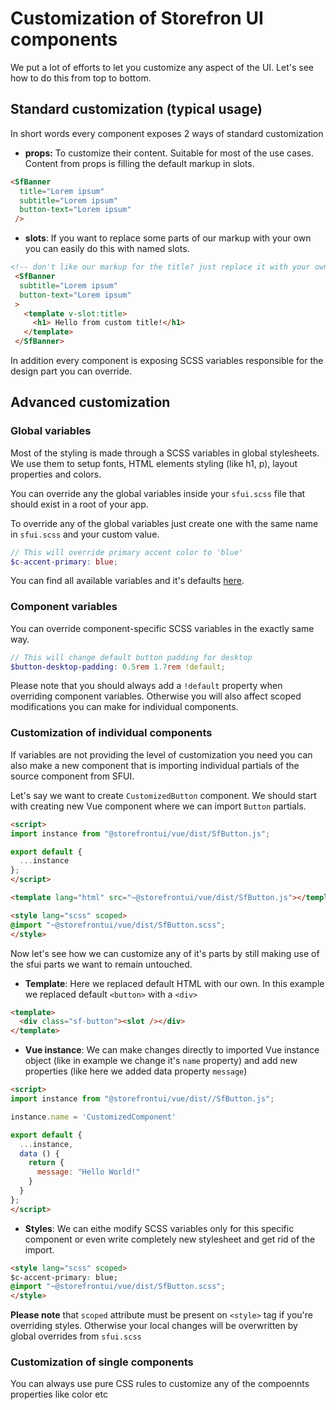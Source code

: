 # Customization of Storefron UI components

We put a lot of efforts to let you customize any aspect of the UI. Let's see how to do this from top to bottom.

## Standard customization (typical usage)

In short words every component exposes 2 ways of standard customization
- **props:** To customize their content. Suitable for most of the use cases. Content from props is filling the default markup in slots.

````html
<SfBanner
  title="Lorem ipsum"
  subtitle="Lorem ipsum"
  button-text="Lorem ipsum"
 />
````
- **slots**: If you want to replace some parts of our markup with your own you can easily do this with named slots.
````html
<!-- don't like our markup for the title? just replace it with your own :)-->
 <SfBanner
  subtitle="Lorem ipsum"
  button-text="Lorem ipsum"
 >
   <template v-slot:title>
     <h1> Hello from custom title!</h1>
   </template>
 </SfBanner>
````

In addition every component is exposing SCSS variables responsible for the design part you can override.

## Advanced customization

### Global variables

Most of the styling is made through a SCSS variables in global stylesheets. We use them to setup fonts, HTML elements styling (like h1, p), layout properties and colors.

You can override any the global variables inside your `sfui.scss` file that should exist in a root of your app.

To override any of the global variables just create one with the same name in `sfui.scss` and your custom value.

````scss
// This will override primary accent color to 'blue'
$c-accent-primary: blue;
````

You can find all available variables and it's defaults [here](https://github.com/DivanteLtd/storefront-ui/tree/master/src/css/variables).

### Component variables

You can override component-specific SCSS variables in the exactly same way.

````scss
// This will change default button padding for desktop
$button-desktop-padding: 0.5rem 1.7rem !default;
````

Please note that you should always add a `!default` property when overriding component variables. Otherwise you will also affect scoped modifications you can make for individual components.

### Customization of individual components

If variables are not providing the level of customization you need you can also make a new component that is importing individual partials of the source component from SFUI.

Let's say we want to create `CustomizedButton` component. We should start with creating new Vue component where we can import `Button` partials.
````html
<script>
import instance from "@storefrontui/vue/dist/SfButton.js";

export default {
  ...instance
};
</script>

<template lang="html" src="~@storefrontui/vue/dist/SfButton.js"></template>

<style lang="scss" scoped>
@import "~@storefrontui/vue/dist/SfButton.scss";
</style>
````

Now let's see how we can customize any of it's parts by still making use of the sfui parts we want to remain untouched.

- **Template**:  Here we replaced default HTML with our own. In this example we replaced default `<button>` with a `<div>`
````html
<template>
  <div class="sf-button"><slot /></div>
</template>
````

- **Vue instance**: We can make changes directly to imported Vue instance object (like in example we change it's `name` property) and add new properties (like here we added data property `message`)
````html
<script>
import instance from "@storefrontui/vue/dist//SfButton.js";

instance.name = 'CustomizedComponent'

export default {
  ...instance,
  data () {
    return {
      message: "Hello World!"
    }
  }
};
</script>
````
- **Styles**: We can eithe modify SCSS variables only for this specific component or even write completely new stylesheet and get rid of the import.
````html
<style lang="scss" scoped>
$c-accent-primary: blue;
@import "~@storefrontui/vue/dist/SfButton.scss";
</style>
````
**Please note** that `scoped` attribute must be present on `<style>` tag if you're overriding styles. Otherwise your local changes will be overwritten by global overrides from `sfui.scss`

### Customization of single components

You can always use pure CSS rules to customize any of the compoennts properties like color etc
